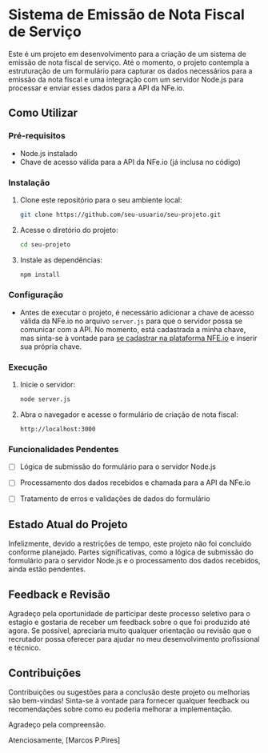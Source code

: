 # Sistema de Emissão de Nota Fiscal de Serviço

Este é um projeto em desenvolvimento para a criação de um sistema de emissão de nota fiscal de serviço. Até o momento, o projeto contempla a estruturação de um formulário para capturar os dados necessários para a emissão da nota fiscal e uma integração com um servidor Node.js para processar e enviar esses dados para a API da NFe.io.

## Como Utilizar

### Pré-requisitos

- Node.js instalado
- Chave de acesso válida para a API da NFe.io (já inclusa no código)

### Instalação

1. Clone este repositório para o seu ambiente local:

    ```bash
    git clone https://github.com/seu-usuario/seu-projeto.git
    ```

2. Acesse o diretório do projeto:

    ```bash
    cd seu-projeto
    ```

3. Instale as dependências:

    ```bash
    npm install
    ```

### Configuração

- Antes de executar o projeto, é necessário adicionar a chave de acesso válida da NFe.io no arquivo `server.js` para que o servidor possa se comunicar com a API. No momento, está cadastrada a minha chave, mas sinta-se à vontade para [se cadastrar na plataforma NFE.io](https://nfe.io/) e inserir sua própria chave.

### Execução

1. Inicie o servidor:

    ```bash
    node server.js
    ```

2. Abra o navegador e acesse o formulário de criação de nota fiscal:

    ```
    http://localhost:3000
    ```

### Funcionalidades Pendentes

- [ ] Lógica de submissão do formulário para o servidor Node.js
- [ ] Processamento dos dados recebidos e chamada para a API da NFe.io
- [ ] Tratamento de erros e validações de dados do formulário


## Estado Atual do Projeto

Infelizmente, devido a restrições de tempo, este projeto não foi concluído conforme planejado. Partes significativas, como a lógica de submissão do formulário para o servidor Node.js e o processamento dos dados recebidos, ainda estão pendentes.

## Feedback e Revisão

Agradeço pela oportunidade de participar deste processo seletivo para o estagio e gostaria de receber um feedback sobre o que foi produzido até agora. Se possível, apreciaria muito qualquer orientação ou revisão que o recrutador possa oferecer para ajudar no meu desenvolvimento profissional e técnico.

## Contribuições

Contribuições ou sugestões para a conclusão deste projeto ou melhorias são bem-vindas! Sinta-se à vontade para fornecer qualquer feedback ou recomendações sobre como eu poderia melhorar a implementação.

Agradeço pela compreensão.

Atenciosamente,
[Marcos P.Pires]


